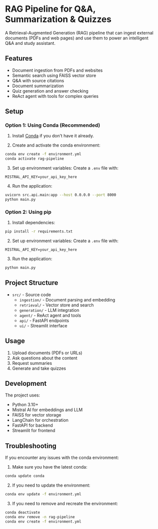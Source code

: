# RAG Pipeline for Q&A, Summarization & Quizzes

A Retrieval-Augmented Generation (RAG) pipeline that can ingest external documents (PDFs and web pages) and use them to power an intelligent Q&A and study assistant.

## Features

- Document ingestion from PDFs and websites
- Semantic search using FAISS vector store
- Q&A with source citations
- Document summarization
- Quiz generation and answer checking
- ReAct agent with tools for complex queries

## Setup

### Option 1: Using Conda (Recommended)

1. Install [Conda](https://docs.conda.io/en/latest/miniconda.html) if you don't have it already.

2. Create and activate the conda environment:
```bash
conda env create -f environment.yml
conda activate rag-pipeline
```

3. Set up environment variables:
Create a `.env` file with:
```
MISTRAL_API_KEY=your_api_key_here
```

4. Run the application:
```bash
uvicorn src.api.main:app --host 0.0.0.0 --port 8000
python main.py
```

### Option 2: Using pip

1. Install dependencies:
```bash
pip install -r requirements.txt
```

2. Set up environment variables:
Create a `.env` file with:
```
MISTRAL_API_KEY=your_api_key_here
```

3. Run the application:
```bash
python main.py
```

## Project Structure

- `src/` - Source code
  - `ingestion/` - Document parsing and embedding
  - `retrieval/` - Vector store and search
  - `generation/` - LLM integration
  - `agent/` - ReAct agent and tools
  - `api/` - FastAPI endpoints
  - `ui/` - Streamlit interface

## Usage

1. Upload documents (PDFs or URLs)
2. Ask questions about the content
3. Request summaries
4. Generate and take quizzes

## Development

The project uses:
- Python 3.10+
- Mistral AI for embeddings and LLM
- FAISS for vector storage
- LangChain for orchestration
- FastAPI for backend
- Streamlit for frontend

## Troubleshooting

If you encounter any issues with the conda environment:

1. Make sure you have the latest conda:
```bash
conda update conda
```

2. If you need to update the environment:
```bash
conda env update -f environment.yml
```

3. If you need to remove and recreate the environment:
```bash
conda deactivate
conda env remove -n rag-pipeline
conda env create -f environment.yml
``` 
